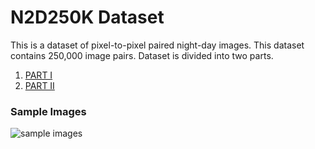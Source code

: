 # N2D250K Dataset
This is a dataset of pixel-to-pixel paired night-day images. This dataset contains 250,000 image pairs. Dataset is divided into two parts.

1. [PART I](https://drive.google.com/drive/folders/1fR4JE6_mJgc1YeVsGtBEqLozziCwRKS-?usp=sharing)
2. [PART II](https://drive.google.com/drive/folders/1v7JRcK3ugEWw8vo-2JphaHnswo5sUa1l?usp=sharing)

### Sample Images
![sample images](https://github.com/isurushanaka/N2D250K/blob/main/Sample%20Images/paired_dataset-v.png?raw=true)
